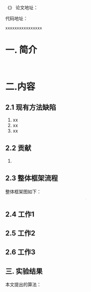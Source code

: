 《》
论文地址：[]() 

代码地址：[]()

    xxxxxxxxxxxxxxxx

# 一. 简介
&nbsp;&nbsp;&nbsp;&nbsp;&nbsp;&nbsp;&nbsp;

# 二.内容
## 2.1 现有方法缺陷
1. xx
2. xx
3. xx

## 2.2 贡献
1.

## 2.3 整体框架流程
整体框架图如下：

<div align=center> <img src="https://img-blog.csdn.net/20170504175714609?watermark/2/text/aHR0cDovL2Jsb2cuY3Nkbi5uZXQvTkJfdm9sXzE=/font/5a6L5L2T/fontsize/400/fill/I0JBQkFCMA==/dissolve/70/gravity/Center" style="zoom:10%;" /></div>

## 2.4 工作1

## 2.5 工作2

## 2.6 工作3


## 三. 实验结果
本文提出的算法：